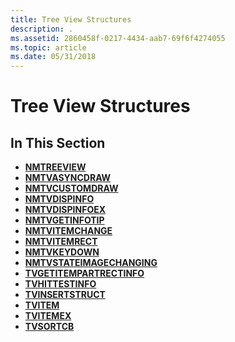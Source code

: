 ```yaml
---
title: Tree View Structures
description: .
ms.assetid: 2860458f-0217-4434-aab7-69f6f4274055
ms.topic: article
ms.date: 05/31/2018
---
```


# Tree View Structures

## In This Section

-   [**NMTREEVIEW**](/windows/win32/api/commctrl/ns-commctrl-nmtreeviewa)
-   [**NMTVASYNCDRAW**](/windows/win32/api/commctrl/ns-commctrl-nmtvasyncdraw)
-   [**NMTVCUSTOMDRAW**](/windows/win32/api/commctrl/ns-commctrl-nmtvcustomdraw)
-   [**NMTVDISPINFO**](/windows/win32/api/commctrl/ns-commctrl-nmtvdispinfoa)
-   [**NMTVDISPINFOEX**](/windows/win32/api/commctrl/ns-commctrl-nmtvdispinfoexa)
-   [**NMTVGETINFOTIP**](/windows/win32/api/commctrl/ns-commctrl-nmtvgetinfotipa)
-   [**NMTVITEMCHANGE**](/windows/win32/api/commctrl/ns-commctrl-nmtvitemchange)
-   [**NMTVITEMRECT**](https://msdn.microsoft.com/en-us/library/Bb773428(v=VS.85).aspx)
-   [**NMTVKEYDOWN**](/windows/win32/api/commctrl/ns-commctrl-nmtvkeydown)
-   [**NMTVSTATEIMAGECHANGING**](/windows/win32/api/commctrl/ns-commctrl-nmtvstateimagechanging)
-   [**TVGETITEMPARTRECTINFO**](/windows/win32/api/commctrl/ns-commctrl-tvgetitempartrectinfo)
-   [**TVHITTESTINFO**](/windows/win32/api/commctrl/ns-commctrl-tvhittestinfo)
-   [**TVINSERTSTRUCT**](/windows/win32/api/commctrl/ns-commctrl-tvinsertstructa)
-   [**TVITEM**](/windows/win32/api/commctrl/ns-commctrl-tvitema)
-   [**TVITEMEX**](/windows/win32/api/commctrl/ns-commctrl-tvitemexa)
-   [**TVSORTCB**](/windows/win32/api/commctrl/ns-commctrl-tvsortcb)

 

 




